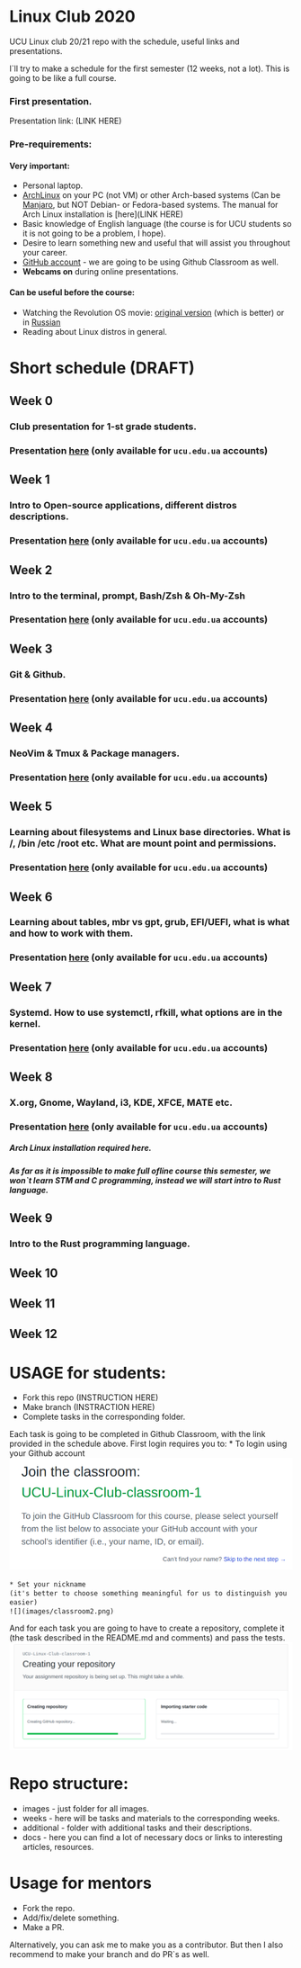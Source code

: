 # Linux Club 2020
UCU Linux club 20/21 repo with the schedule, useful links and presentations.

I\`ll try to make a schedule for the first semester (12 weeks, not a lot).  This is going to be like a full course.

### First presentation.
Presentation link: (LINK HERE)

### Pre-requirements:
#### Very important:
- Personal laptop.
- [ArchLinux](https://www.archlinux.org/) on your PC (not VM) or other Arch-based systems (Can be [Manjaro](https://manjaro.org/downloads/official/gnome/), but NOT Debian- or Fedora-based systems. The manual for Arch Linux installation is [here](LINK HERE)
- Basic knowledge of English language (the course is for UCU students so it is not going to be a problem, I hope).
- Desire to learn something new and useful that will assist you throughout your career.
- [GitHub account](https://github.com/) - we are going to be using Github Classroom as well.
- **Webcams on** during online presentations.

#### Can be useful before the course:

- Watching the Revolution OS movie: [original version](https://www.youtube.com/watch?v=4vW62KqKJ5A) (which is better) or in [Russian](https://www.youtube.com/watch?v=n1F_MfLRlX0)
- Reading about Linux distros in general.

# Short schedule (DRAFT)
## Week 0
### Club presentation for 1-st grade students. 
### Presentation [here](https://docs.google.com/presentation/d/1EbZjD7uIL3l39Jzz0QT-iJm46EA35rHrbKP2FhfYaxk/edit?usp=sharing) (only available for `ucu.edu.ua` accounts)


## Week 1
### Intro to Open-source applications, different distros descriptions.
### Presentation [here](https://docs.google.com/presentation/d/1Nkb3wOmKYSy03kwFEmKTIlg73rc286YW5q-caod5j5k/edit?usp=sharing) (only available for `ucu.edu.ua` accounts)

## Week 2
### Intro to the terminal, prompt, Bash/Zsh & Oh-My-Zsh
### Presentation [here](https://docs.google.com/presentation/d/1FFq8y8JiED1F6LDFileied_j3WszPPxdANb-rxlKa8w/edit?usp=sharing) (only available for `ucu.edu.ua` accounts)

## Week 3
### Git & Github.
### Presentation [here]() (only available for `ucu.edu.ua` accounts)

## Week 4
### NeoVim & Tmux & Package managers.
### Presentation [here]() (only available for `ucu.edu.ua` accounts)

## Week 5
### Learning about filesystems and Linux base directories. What is /, /bin /etc /root etc. What are mount point and permissions.

### Presentation [here]() (only available for `ucu.edu.ua` accounts)
## Week 6
### Learning about tables, mbr vs gpt, grub, EFI/UEFI, what is what and how to work with them.
### Presentation [here]() (only available for `ucu.edu.ua` accounts)

## Week 7
### Systemd. How to use systemctl, rfkill, what options are in the kernel.
### Presentation [here]() (only available for `ucu.edu.ua` accounts)

## Week 8
### X.org, Gnome, Wayland, **i3**, KDE, XFCE, MATE etc.
### Presentation [here]() (only available for `ucu.edu.ua` accounts)

##### Arch Linux installation required here.

##### As far as it is impossible to make full ofline course this semester, we won\`t learn STM and C programming, instead we will start intro to Rust language.

## Week 9
### Intro to the Rust programming language.

## Week 10
### 

## Week 11
### 

## Week 12
### 

# USAGE for students:

- Fork this repo (INSTRUCTION HERE)
- Make branch (INSTRACTION HERE)
- Complete tasks in the corresponding folder.

Each task is going to be completed in Github Classroom, with the link provided in the schedule above. First login requires you to:
	* To login using your Github account 
	![](images/classroom1.png)
	
	* Set your nickname 
	(it's better to choose something meaningful for us to distinguish you easier) 
	![](images/classroom2.png)

And for each task you are going to have to create a repository, 
complete it (the task described in the README.md and comments) and pass the tests. 
![](images/classroom3.png)

# Repo structure:

- images - just folder for all images.
- weeks - here will be tasks and materials to the corresponding weeks.
- additional - folder with additional tasks and their descriptions. 
- docs - here you can find a lot of necessary docs or links to interesting articles, resources.

# Usage for mentors
- Fork the repo.
- Add/fix/delete something.
- Make a PR.

Alternatively, you can ask me to make you as a contributor. But then I also recommend to make your branch and do PR\`s as well.
